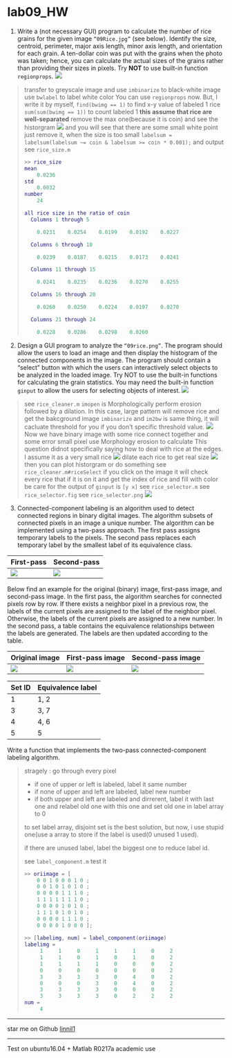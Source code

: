 # lab09_HW
1. Write a (not necessary GUI) program to calculate the number of rice grains for the given image `“09Rice.jpg”` (see below). Identify the size, centroid, perimeter, major axis length, minor axis length, and orientation for each grain. A ten-dollar coin was put with the grains when the photo was taken; hence, you can calculate the actual sizes of the grains rather than providing their sizes in pixels. Try **NOT** to use built-in function `regionprops`.
![](https://i.imgur.com/0TqmHa5.png)
> transfer to greyscale image
> and use `imbinarize` to black-white image
> use `bwlabel` to label white color
> You can use `regionprops` now.
> But, I write it by myself,
> `find(bwimg == 1)` to find x-y value of labeled 1 rice
> `sum(sum(bwimg == 1))` to count labeled 1
> **this assume that rice are well-separated**
> remove the max one(because it is coin)
> and see the historgram
> ![](https://i.imgur.com/GcKcsJO.png)
> and you will see that there are some small white point
> just remove it, when the size is too small
> `labelsum = labelsum(labelsum ~= coin & labelsum >= coin * 0.001);`
> and output
> see `rice_size.m`
> ``` matlab
> >> rice_size
> mean
>     0.0236
> std
>     0.0032
> number
>     24
> 
> all rice size in the ratio of coin
>   Columns 1 through 5
> 
>     0.0231    0.0254    0.0199    0.0192    0.0227
> 
>   Columns 6 through 10
> 
>     0.0239    0.0187    0.0215    0.0173    0.0241
> 
>   Columns 11 through 15
> 
>     0.0241    0.0235    0.0236    0.0270    0.0255
> 
>   Columns 16 through 20
> 
>     0.0260    0.0250    0.0224    0.0197    0.0270
> 
>   Columns 21 through 24
> 
>     0.0228    0.0286    0.0298    0.0260
> ```

2. Design a GUI program to analyze the `“09rice.png”`. The program should allow the users to load an image and then display the histogram of the connected components in the image. The program should contain a “select” button with which the users can interactively select objects to be analyzed in the loaded image. Try NOT to use the built-in functions for calculating the grain statistics. You may need the built-in function `ginput` to allow the users for selecting objects of interest.
![](https://i.imgur.com/nVWYfMz.png)
> see `rice_cleaner.m`
> `imopen` is Morphologically perform erosion followed by a dilation. In this case, large pattern will remove rice and get the bakcground image
> `imbinarize` and `im2bw` is same thing, it will cacluate threshold for you if you don't specific threshold value.
> ![](https://i.imgur.com/eE9Sq5E.png)
> Now we have binary image with some rice connect together and some error small pixel
> use Morphology erosion to calculate
> This question didnot specifically saying how to deal with rice at the edges. I assume it as a very small rice
> ![](https://i.imgur.com/ht7DUqa.png)
> dilate each rice to get real size
> ![](https://i.imgur.com/Y3thWQ7.png)
> then you can plot historgram or do something
> see `rice_cleaner.m#riceSelect`
> if you click on the image 
> it will check every rice that if it is on it
> and get the index of rice and fill with color
> be care for the output of `ginput` is `[y x]`
> see `rice_selector.m`
> see `rice_selector.fig`
> see `rice_selector.png`
> ![](https://i.imgur.com/ptZO8oo.png)

3. Connected-component labeling is an algorithm used to detect connected regions in binary digital images. The algorithm subsets of connected pixels in an image a unique number. The algorithm can be implemented using a two-pass approach. The first pass assigns temporary labels to the pixels. The second pass replaces each temporary label by the smallest label of its equivalence class.

| First-pass | Second-pass |
| -------- | -------- |
| ![](https://i.imgur.com/LftWzPJ.png) | ![](https://i.imgur.com/ogeAw7y.png) |

Below find an example for the original (binary) image, first-pass image, and second-pass image. In the first pass, the algorithm searches for connected pixels row by row. If there exists a neighbor pixel in a previous row, the labels of the current pixels are assigned to the label of the neighbor pixel. Otherwise, the labels of the current pixels are assigned to a new number. In the second pass, a table contains the equivalence relationships between the labels are generated. The labels are then updated according to the table.

| Original image | First-pass image | Second-pass image |
| -------- | -------- | -------- |
| ![](https://i.imgur.com/VMc7JN8.png) | ![](https://i.imgur.com/hSxG0fV.png) | ![](https://i.imgur.com/7nTviWH.png) |

| Set ID | Equivalence label |
| -------- | -------- | 
| 1 | 1, 2 |
| 3 | 3, 7 |
| 4 | 4, 6 |
| 5 | 5    |

Write a function that implements the two-pass connected-component labeling algorithm.
> stragely : go through every pixel
> * if one of upper or left is labeled, label it same number
> * if none of upper and left are labeled, label new number
> * if both upper and left are labeled and dirrerent, label it with last one and relabel old one with this one and set old one in label array to 0
>
> to set label array, disjoint set is the best solution, but now, i use stupid one(use a array to store if the label is used(0 unused 1 used).
> 
> if there are unused label, label the biggest one to reduce label id.
> 
> see `label_component.m`
> test it
> ``` matlab
> >> oriimage = [
>     0 0 1 0 0 0 1 0 ;
>     0 0 1 0 1 0 1 0 ;
>     0 0 0 0 1 1 1 0 ;
>     1 1 1 1 1 1 1 0 ;
>     0 0 0 0 1 0 1 0 ;
>     1 1 1 0 1 0 1 0 ;
>     0 0 0 0 1 1 1 0 ;
>     0 0 0 0 1 0 0 0 ];
>     
> >> [labelimg, num] = label_component(oriimage)
> labelimg =
>      1     1     0     1     1     1     0     2
>      1     1     0     1     0     1     0     2
>      1     1     1     1     0     0     0     2
>      0     0     0     0     0     0     0     2
>      3     3     3     3     0     4     0     2
>      0     0     0     3     0     4     0     2
>      3     3     3     3     0     0     0     2
>      3     3     3     3     0     2     2     2
> num =
>      4
> ```

---
star me on Github
[linnil1](https://github.com/linnil1/Lab304_2017summer)

---
Test on ubuntu16.04 + Matlab R0217a academic use